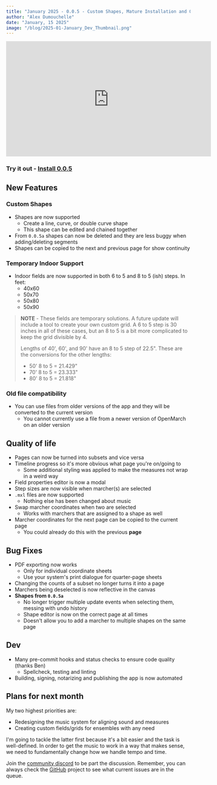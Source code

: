 ```yaml
---
title: "January 2025 - 0.0.5 - Custom Shapes, Mature Installation and Quality of Life Improvements"
author: "Alex Dumouchelle"
date: "January, 15 2025"
image: "/blog/2025-01-January_Dev_Thumbnail.png"
---
```


<iframe width="560" height="315" src="https://www.youtube.com/embed/m20JBP79R8k?si=2bgmXnOZGW6QzvU5" title="YouTube video player" frameborder="0" allow="accelerometer; autoplay; clipboard-write; encrypted-media; gyroscope; picture-in-picture; web-share" referrerpolicy="strict-origin-when-cross-origin" allowfullscreen></iframe>

### Try it out - [Install 0.0.5](https://github.com/OpenMarch/OpenMarch/releases/tag/v0.0.5)

## New Features

### Custom Shapes

- Shapes are now supported
  - Create a line, curve, or double curve shape
  - This shape can be edited and chained together
- From `0.0.5a` shapes can now be deleted and they are less buggy when adding/deleting segments
- Shapes can be copied to the next and previous page for show continuity

### Temporary Indoor Support

- Indoor fields are now supported in both 6 to 5 and 8 to 5 (ish) steps. In feet:
  - 40x60
  - 50x70
  - 50x80
  - 50x90

> **NOTE** - These fields are temporary solutions.
> A future update will include a tool to create your own custom grid.
> A 6 to 5 step is 30 inches in all of these cases, but an 8 to 5 is a bit more complicated to keep the grid divisible by 4.
>
> Lengths of 40', 60', and 90' have an 8 to 5 step of 22.5". These are the conversions for the other lengths:
>
> - 50' 8 to 5 = 21.429"
> - 70' 8 to 5 = 23.333"
> - 80' 8 to 5 = 21.818"

### Old file compatibility

- You can use files from older versions of the app and they will be converted to the current version
  - You cannot currently use a file from a newer version of OpenMarch on an older version

## Quality of life

- Pages can now be turned into subsets and vice versa
- Timeline progress so it's more obvious what page you're on/going to
  - Some additional styling was applied to make the measures not wrap in a weird way
- Field properties editor is now a modal
- Step sizes are now visible when marcher(s) are selected
- `.mxl` files are now supported
  - Nothing else has been changed about music
- Swap marcher coordinates when two are selected
  - Works with marchers that are assigned to a shape as well
- Marcher coordinates for the next page can be copied to the current page
  - You could already do this with the previous **page**

## Bug Fixes

- PDF exporting now works
  - Only for individual coordinate sheets
  - Use your system's print dialogue for quarter-page sheets
- Changing the counts of a subset no longer turns it into a page
- Marchers being deselected is now reflective in the canvas
- **Shapes from `0.0.5a`**
  - No longer trigger multiple update events when selecting them, messing with undo history
  - Shape editor is now on the correct page at all times
  - Doesn't allow you to add a marcher to multiple shapes on the same page

## Dev

- Many pre-commit hooks and status checks to ensure code quality (thanks Ben)
  - Spellcheck, testing and linting
- Building, signing, notarizing and publishing the app is now automated

## Plans for next month

My two highest priorities are:

- Redesigning the music system for aligning sound and measures
- Creating custom fields/grids for ensembles with any need

I'm going to tackle the latter first because it's a bit easier and the task is well-defined.
In order to get the music to work in a way that makes sense, we need to fundamentally change how we handle tempo and time.

Join the [community discord](https://discord.gg/eTsQ98uZzq) to be part the discussion. Remember, you can always check the [GitHub](https://github.com/OpenMarch/OpenMarch) project to see what current issues are in the queue.
